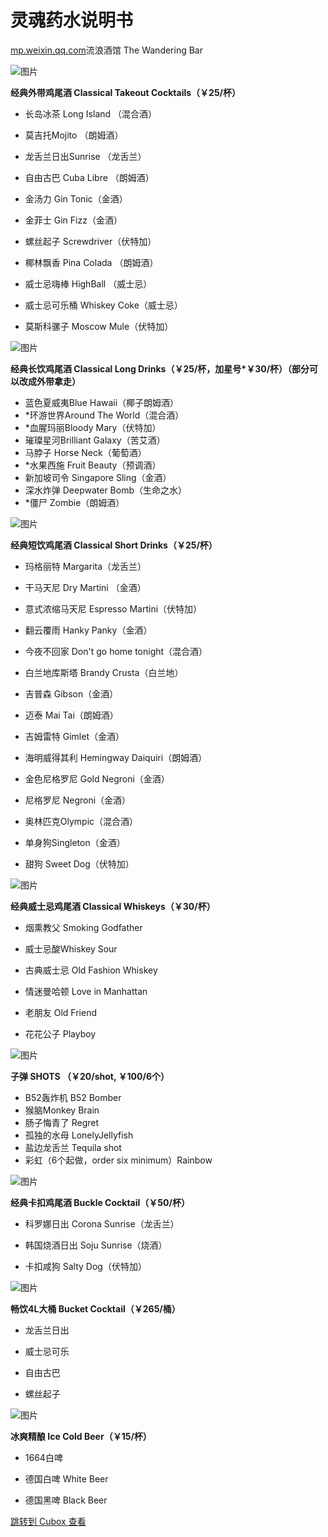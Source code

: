 灵魂药水说明书
=======

[mp.weixin.qq.com](http://mp.weixin.qq.com/s?__biz=MzU4NzA4ODk2Mw==&mid=2247483736&idx=1&sn=d6502d61e4039575253602470570a25b&chksm=fdf01474ca879d621ff79c9d909d4d94cab9507d1cd1f5073570cbaeeb879bb94237a6223db5&mpshare=1&scene=1&srcid=0709XHz4P8Hb3eUUgm5fKIND&sharer_sharetime=1688835543627&sharer_shareid=c58007142b3c8dd4da3163f5c61d6b7b#rd)流浪酒馆 The Wandering Bar

![图片](https://image.cubox.pro/article/2023070915402490767/61125.jpg?imageMogr2/quality/90/ignore-error/1)  

**经典外带鸡尾酒 Classical Takeout Cocktails（￥25/杯）**   

*
  长岛冰茶 Long Island （混合酒）
*
  莫吉托Mojito （朗姆酒）
*
  龙舌兰日出Sunrise （龙舌兰）   

*
  自由古巴 Cuba Libre （朗姆酒）   

*
  金汤力 Gin Tonic（金酒）   

*
  金菲士 Gin Fizz（金酒）   

*
  螺丝起子 Screwdriver（伏特加）   

*
  椰林飘香 Pina Colada （朗姆酒）   

*
  威士忌嗨棒 HighBall （威士忌）   

*
  威士忌可乐桶 Whiskey Coke（威士忌）
*
  莫斯科骡子 Moscow Mule（伏特加）   

![图片](https://image.cubox.pro/article/2023070915402490680/58045.jpg?imageMogr2/quality/90/ignore-error/1)

**经典长饮鸡尾酒 Classical Long Drinks（￥25/杯，加星号\*￥30/杯）（部分可以改成外带拿走）**

*
  蓝色夏威夷Blue Hawaii（椰子朗姆酒）
*
  \*环游世界Around The World（混合酒）
*
  \*血腥玛丽Bloody Mary（伏特加）
*
  璀璨星河Brilliant Galaxy（苦艾酒）
*
  马脖子 Horse Neck（葡萄酒）
*
  \*水果西施 Fruit Beauty（预调酒）
*
  新加坡司令 Singapore Sling（金酒）
*
  深水炸弹 Deepwater Bomb（生命之水）
*
  \*僵尸 Zombie（朗姆酒）   

![图片](https://image.cubox.pro/article/2023070915402478537/75417.jpg?imageMogr2/quality/90/ignore-error/1)

**经典短饮鸡尾酒 Classical Short Drinks（￥25/杯）**

* 玛格丽特 Margarita（龙舌兰）

* 干马天尼 Dry Martini （金酒）

* 意式浓缩马天尼 Espresso Martini（伏特加）  

* 翻云覆雨 Hanky Panky（金酒）

* 今夜不回家 Don't go home tonight（混合酒）  

* 白兰地库斯塔 Brandy Crusta（白兰地）

* 吉普森 Gibson（金酒）  

* 迈泰 Mai Tai（朗姆酒）  

* 吉姆雷特 Gimlet（金酒）  

* 海明威得其利 Hemingway Daiquiri（朗姆酒）  

* 金色尼格罗尼 Gold Negroni（金酒）

* 尼格罗尼 Negroni（金酒）

* 奥林匹克Olympic（混合酒）

* 单身狗Singleton（金酒）

* 甜狗 Sweet Dog（伏特加）

![图片](https://image.cubox.pro/article/2023070915402497127/98692.jpg?imageMogr2/quality/90/ignore-error/1)

**经典威士忌鸡尾酒 Classical Whiskeys（￥30/杯）**

*
  烟熏教父 Smoking Godfather   

*
  威士忌酸Whiskey Sour
*
  古典威士忌 Old Fashion Whiskey
*
  情迷曼哈顿 Love in Manhattan
*
  老朋友 Old Friend
*
  花花公子 Playboy

![图片](https://image.cubox.pro/article/2023070915402431327/99602.jpg?imageMogr2/quality/90/ignore-error/1)

**子弹 SHOTS （￥20/shot, ￥100/6个）**

*
  B52轰炸机 B52 Bomber
*
  猴脑Monkey Brain
*
  肠子悔青了 Regret
*
  孤独的水母 LonelyJellyfish
*
  盐边龙舌兰 Tequila shot
*
  彩虹（6个起做，order six minimum）Rainbow

![图片](https://image.cubox.pro/article/2023070915402489549/62451.jpg?imageMogr2/quality/90/ignore-error/1)

**经典卡扣鸡尾酒 Buckle Cocktail（￥50/杯）**

*
  科罗娜日出 Corona Sunrise（龙舌兰）
*
  韩国烧酒日出 Soju Sunrise（烧酒）   

*
  卡扣咸狗 Salty Dog（伏特加）

![图片](https://image.cubox.pro/article/2023070915402462802/76587.jpg?imageMogr2/quality/90/ignore-error/1)  

**畅饮4L大桶 Bucket Cocktail（￥265/桶）**   

*
  龙舌兰日出
*
  威士忌可乐
*
  自由古巴   

*
  螺丝起子

![图片](https://image.cubox.pro/article/2023070915402463171/71638.jpg?imageMogr2/quality/90/ignore-error/1)

**冰爽精酿 Ice Cold Beer（￥15/杯）**   

*
  1664白啤
*
  德国白啤 White Beer   

*
  德国黑啤 Black Beer   

[跳转到 Cubox 查看](https://cubox.pro/my/card?id=7077401356964727901)
